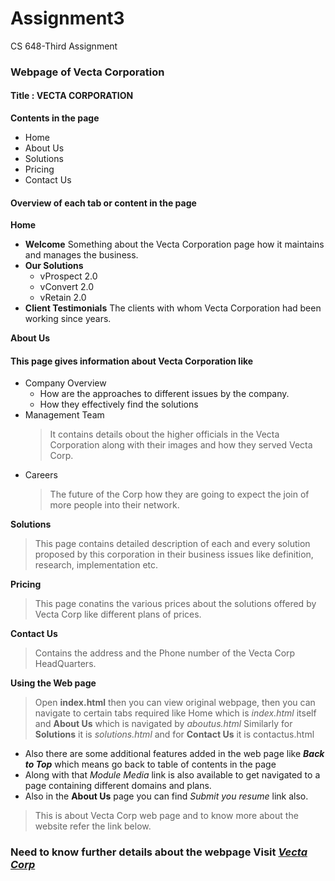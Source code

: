 # Assignment3
 CS 648-Third Assignment

### Webpage of Vecta Corporation
   #### Title : **VECTA CORPORATION**
   **Contents in the page**
   * Home
   * About Us
   * Solutions
   * Pricing
   * Contact Us
#### Overview of each tab or content in the page

**Home**
 * **Welcome**
   Something about the Vecta Corporation page how it maintains and manages the business.
 * **Our Solutions**
     * vProspect 2.0
     * vConvert 2.0
     * vRetain 2.0
 * **Client Testimonials**
  The clients with whom Vecta Corporation had been working since years.

**About Us**
  #### This page gives information about Vecta Corporation like
   * Company Overview
        * How are the approaches to different issues by the company.
        * How they effectively find the solutions
   * Management Team
        > It contains details obout the higher officials in the Vecta Corporation along with their images and how they served Vecta Corp.
   * Careers
       > The future of the Corp how they are going to expect the join of more people into their network.

   **Solutions**
   > This page contains detailed description of each and every solution proposed by this corporation in their business issues like definition, research, implementation etc.
   
   **Pricing**
   > This page conatins the various prices about the solutions offered by Vecta Corp like different plans of prices.

   **Contact Us**
   > Contains the address and the Phone number of the Vecta Corp HeadQuarters.
   
   **Using the Web page**
   > Open **index.html** then you can view original webpage, then you can navigate to certain tabs required like Home which is _index.html_ itself and **About Us** which is navigated by _aboutus.html_
   > Similarly for **Solutions** it is _solutions.html_ and for **Contact Us** it is contactus.html
   * Also there are some additional features added in the web page like _**Back to Top**_ which means go back to table of contents in the page
   * Along with that _Module Media_ link is also available to get navigated to a page containing different domains and plans.
   * Also in the **About Us** page you can find _Submit you resume_ link also.

  > This is about Vecta Corp web page and to know more about the website refer the link below.
   
 ### Need to know further details about the webpage Visit [**_Vecta Corp_** ](https://acw-group.com.hk/acw_distribution/events/VectaCorp/aboutus.htm)
 
